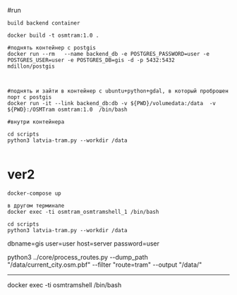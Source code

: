 #run

```
build backend container

docker build -t osmtram:1.0 .

#поднять контейнер с postgis
docker run --rm   --name backend_db -e POSTGRES_PASSWORD=user -e POSTGRES_USER=user -e POSTGRES_DB=gis -d -p 5432:5432   mdillon/postgis


 
#поднять и зайти в контейнер с ubuntu+python+gdal, в который проброшен порт с postgis
docker run -it --link backend_db:db -v ${PWD}/volumedata:/data  -v ${PWD}:/OSMTram osmtram:1.0  /bin/bash

#внутри контейнера

cd scripts
python3 latvia-tram.py --workdir /data


```

# ver2
```
docker-compose up

в другом терминале
docker exec -ti osmtram_osmtramshell_1 /bin/bash

cd scripts
python3 latvia-tram.py --workdir /data
```


dbname=gis user=user host=server password=user

python3 ../core/process_routes.py --dump_path "/data/current_city.osm.pbf" --filter "route=tram" --output "/data/"




------
docker exec -ti osmtramshell /bin/bash
